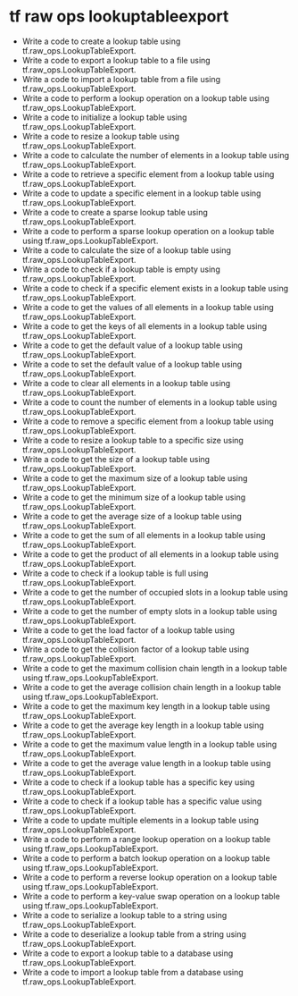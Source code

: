 # tf raw ops lookuptableexport

- Write a code to create a lookup table using tf.raw_ops.LookupTableExport.
- Write a code to export a lookup table to a file using tf.raw_ops.LookupTableExport.
- Write a code to import a lookup table from a file using tf.raw_ops.LookupTableExport.
- Write a code to perform a lookup operation on a lookup table using tf.raw_ops.LookupTableExport.
- Write a code to initialize a lookup table using tf.raw_ops.LookupTableExport.
- Write a code to resize a lookup table using tf.raw_ops.LookupTableExport.
- Write a code to calculate the number of elements in a lookup table using tf.raw_ops.LookupTableExport.
- Write a code to retrieve a specific element from a lookup table using tf.raw_ops.LookupTableExport.
- Write a code to update a specific element in a lookup table using tf.raw_ops.LookupTableExport.
- Write a code to create a sparse lookup table using tf.raw_ops.LookupTableExport.
- Write a code to perform a sparse lookup operation on a lookup table using tf.raw_ops.LookupTableExport.
- Write a code to calculate the size of a lookup table using tf.raw_ops.LookupTableExport.
- Write a code to check if a lookup table is empty using tf.raw_ops.LookupTableExport.
- Write a code to check if a specific element exists in a lookup table using tf.raw_ops.LookupTableExport.
- Write a code to get the values of all elements in a lookup table using tf.raw_ops.LookupTableExport.
- Write a code to get the keys of all elements in a lookup table using tf.raw_ops.LookupTableExport.
- Write a code to get the default value of a lookup table using tf.raw_ops.LookupTableExport.
- Write a code to set the default value of a lookup table using tf.raw_ops.LookupTableExport.
- Write a code to clear all elements in a lookup table using tf.raw_ops.LookupTableExport.
- Write a code to count the number of elements in a lookup table using tf.raw_ops.LookupTableExport.
- Write a code to remove a specific element from a lookup table using tf.raw_ops.LookupTableExport.
- Write a code to resize a lookup table to a specific size using tf.raw_ops.LookupTableExport.
- Write a code to get the size of a lookup table using tf.raw_ops.LookupTableExport.
- Write a code to get the maximum size of a lookup table using tf.raw_ops.LookupTableExport.
- Write a code to get the minimum size of a lookup table using tf.raw_ops.LookupTableExport.
- Write a code to get the average size of a lookup table using tf.raw_ops.LookupTableExport.
- Write a code to get the sum of all elements in a lookup table using tf.raw_ops.LookupTableExport.
- Write a code to get the product of all elements in a lookup table using tf.raw_ops.LookupTableExport.
- Write a code to check if a lookup table is full using tf.raw_ops.LookupTableExport.
- Write a code to get the number of occupied slots in a lookup table using tf.raw_ops.LookupTableExport.
- Write a code to get the number of empty slots in a lookup table using tf.raw_ops.LookupTableExport.
- Write a code to get the load factor of a lookup table using tf.raw_ops.LookupTableExport.
- Write a code to get the collision factor of a lookup table using tf.raw_ops.LookupTableExport.
- Write a code to get the maximum collision chain length in a lookup table using tf.raw_ops.LookupTableExport.
- Write a code to get the average collision chain length in a lookup table using tf.raw_ops.LookupTableExport.
- Write a code to get the maximum key length in a lookup table using tf.raw_ops.LookupTableExport.
- Write a code to get the average key length in a lookup table using tf.raw_ops.LookupTableExport.
- Write a code to get the maximum value length in a lookup table using tf.raw_ops.LookupTableExport.
- Write a code to get the average value length in a lookup table using tf.raw_ops.LookupTableExport.
- Write a code to check if a lookup table has a specific key using tf.raw_ops.LookupTableExport.
- Write a code to check if a lookup table has a specific value using tf.raw_ops.LookupTableExport.
- Write a code to update multiple elements in a lookup table using tf.raw_ops.LookupTableExport.
- Write a code to perform a range lookup operation on a lookup table using tf.raw_ops.LookupTableExport.
- Write a code to perform a batch lookup operation on a lookup table using tf.raw_ops.LookupTableExport.
- Write a code to perform a reverse lookup operation on a lookup table using tf.raw_ops.LookupTableExport.
- Write a code to perform a key-value swap operation on a lookup table using tf.raw_ops.LookupTableExport.
- Write a code to serialize a lookup table to a string using tf.raw_ops.LookupTableExport.
- Write a code to deserialize a lookup table from a string using tf.raw_ops.LookupTableExport.
- Write a code to export a lookup table to a database using tf.raw_ops.LookupTableExport.
- Write a code to import a lookup table from a database using tf.raw_ops.LookupTableExport.